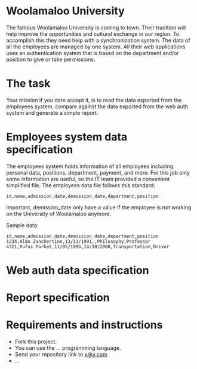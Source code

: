 # Woolamaloo University

The famous Woolamaloo University is coming to town.
Their tradition will help improve the opportunities and cultural exchange in our region.
To accomplish this they need help with a synchronization system.
The data of all the employees are managed by one system.
All their web applications uses an authentication system that is based on the department and/or position to give or take permissions.

# The task

Your mission if you dare accept it, is to read the data exported from the employees system, compare against the data exported from the web auth system and generate a simple report.

# Employees system data specification

The employees system holds information of all employees including personal data, positions, department, payment, and more.
For this job only some information are useful, so the IT team provided a convenient simplified file.
The employees data file follows this standard:

```
id,name,admission_date,demission_date,department,position
```

Important, demission_date only have a value if the employee is not working on the University of Woolamaloo anymore.

Sample data:

```
id,name,admission_date,demission_date,department,position
1234,Aldo Zanchertine,13/11/1991,,Philosophy,Professor
4321,Rufus Parket,11/05/1996,14/10/2000,Transportation,Driver
```

# Web auth data specification

# Report specification

# Requirements and instructions

  - Fork this project.
  - You can use the ... programming language.
  - Send your repository link to x@y.com
  - ...
